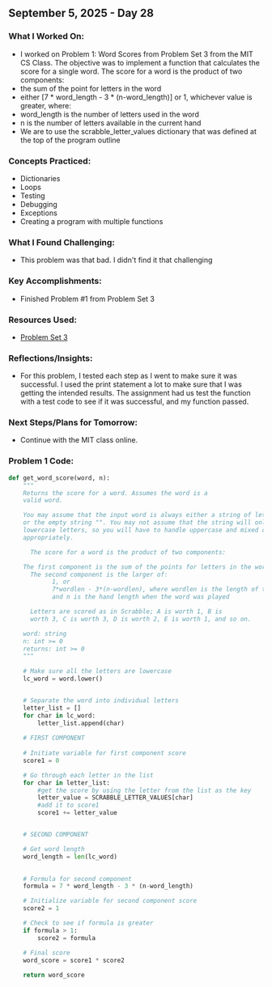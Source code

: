 ## September 5, 2025 - Day 28

### What I Worked On:  
- I worked on Problem 1: Word Scores from Problem Set 3 from the MIT CS Class. The objective was to implement a function that calculates the score for a single word. The score for a word is the product of two components:
-   the sum of the point for letters in the word
-   either [7 * word_length - 3 * (n-word_length)] or 1, whichever value is greater, where:
  - word_length is the number of letters used in the word
  - n is the number of letters available in the current hand
- We are to use the scrabble_letter_values dictionary that was defined at the top of the program outline
  
### Concepts Practiced:  
- Dictionaries
- Loops
- Testing
- Debugging
- Exceptions
- Creating a program with multiple functions 
           
### What I Found Challenging:  
- This problem was that bad. I didn't find it that challenging

### Key Accomplishments:  
- Finished Problem #1 from Problem Set 3 
    
### Resources Used:  
- [Problem Set 3](https://ocw.mit.edu/courses/6-0001-introduction-to-computer-science-and-programming-in-python-fall-2016/resources/ps3/)
  
### Reflections/Insights:
- For this problem, I tested each step as I went to make sure it was successful. I used the print statement a lot to make sure that I was getting the intended results. The assignment had us test the function with a test code to see if it was successful, and my function passed. 
  
### Next Steps/Plans for Tomorrow: 
- Continue with the MIT class online. 

### Problem 1 Code: 
```python
def get_word_score(word, n):
    """
    Returns the score for a word. Assumes the word is a
    valid word.

    You may assume that the input word is always either a string of letters, 
    or the empty string "". You may not assume that the string will only contain 
    lowercase letters, so you will have to handle uppercase and mixed case strings 
    appropriately. 

	  The score for a word is the product of two components:

  	The first component is the sum of the points for letters in the word.
	  The second component is the larger of:
            1, or
            7*wordlen - 3*(n-wordlen), where wordlen is the length of the word
            and n is the hand length when the word was played

	  Letters are scored as in Scrabble; A is worth 1, B is
	  worth 3, C is worth 3, D is worth 2, E is worth 1, and so on.

    word: string
    n: int >= 0
    returns: int >= 0
    """
    
    # Make sure all the letters are lowercase
    lc_word = word.lower()


    # Separate the word into individual letters
    letter_list = []
    for char in lc_word:
        letter_list.append(char)
        
    # FIRST COMPONENT   
        
    # Initiate variable for first component score
    score1 = 0

    # Go through each letter in the list 
    for char in letter_list:
        #get the score by using the letter from the list as the key
        letter_value = SCRABBLE_LETTER_VALUES[char]
        #add it to score1
        score1 += letter_value


    # SECOND COMPONENT

    # Get word length
    word_length = len(lc_word)

          
    # Formula for second component
    formula = 7 * word_length - 3 * (n-word_length)

    # Initialize variable for second component score
    score2 = 1 

    # Check to see if formula is greater
    if formula > 1:
        score2 = formula

    # Final score
    word_score = score1 * score2
    
    return word_score
```
